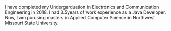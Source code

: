 I have completed my Undergarduation in Electronics and Communication Engineering in 2018. 
I had 3.5years of work experience as a Java Developer.
Now, I am purusing masters in Applied Computer Science in Northwest Missouri State University.
